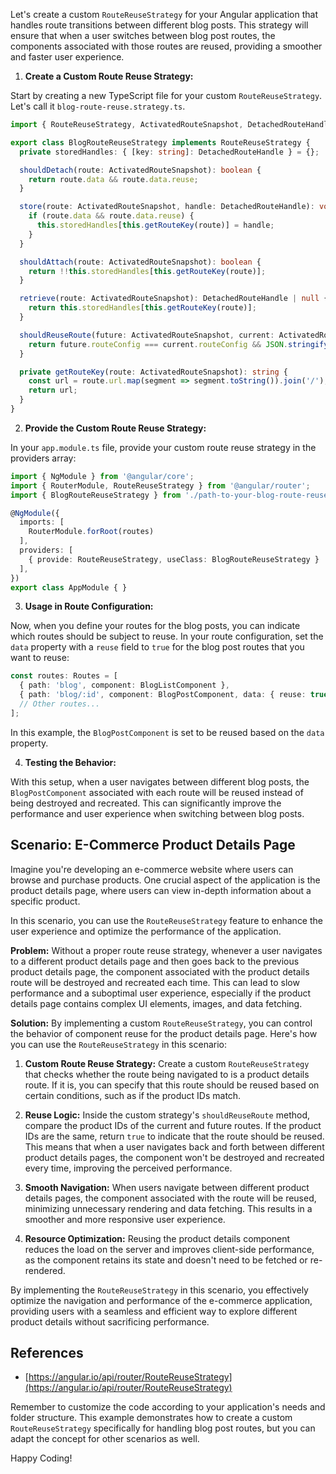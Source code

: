 
Let's create a custom `RouteReuseStrategy` for your Angular application that handles route transitions between different blog posts. This strategy will ensure that when a user switches between blog post routes, the components associated with those routes are reused, providing a smoother and faster user experience.

1. **Create a Custom Route Reuse Strategy:**

Start by creating a new TypeScript file for your custom `RouteReuseStrategy`. Let's call it `blog-route-reuse.strategy.ts`.

```typescript
import { RouteReuseStrategy, ActivatedRouteSnapshot, DetachedRouteHandle } from '@angular/router';

export class BlogRouteReuseStrategy implements RouteReuseStrategy {
  private storedHandles: { [key: string]: DetachedRouteHandle } = {};

  shouldDetach(route: ActivatedRouteSnapshot): boolean {
    return route.data && route.data.reuse;
  }

  store(route: ActivatedRouteSnapshot, handle: DetachedRouteHandle): void {
    if (route.data && route.data.reuse) {
      this.storedHandles[this.getRouteKey(route)] = handle;
    }
  }

  shouldAttach(route: ActivatedRouteSnapshot): boolean {
    return !!this.storedHandles[this.getRouteKey(route)];
  }

  retrieve(route: ActivatedRouteSnapshot): DetachedRouteHandle | null {
    return this.storedHandles[this.getRouteKey(route)];
  }

  shouldReuseRoute(future: ActivatedRouteSnapshot, current: ActivatedRouteSnapshot): boolean {
    return future.routeConfig === current.routeConfig && JSON.stringify(future.params) === JSON.stringify(current.params);
  }

  private getRouteKey(route: ActivatedRouteSnapshot): string {
    const url = route.url.map(segment => segment.toString()).join('/');
    return url;
  }
}
```

2. **Provide the Custom Route Reuse Strategy:**

In your `app.module.ts` file, provide your custom route reuse strategy in the providers array:

```typescript
import { NgModule } from '@angular/core';
import { RouterModule, RouteReuseStrategy } from '@angular/router';
import { BlogRouteReuseStrategy } from './path-to-your-blog-route-reuse-strategy';

@NgModule({
  imports: [
    RouterModule.forRoot(routes)
  ],
  providers: [
    { provide: RouteReuseStrategy, useClass: BlogRouteReuseStrategy }
  ],
})
export class AppModule { }
```

3. **Usage in Route Configuration:**

Now, when you define your routes for the blog posts, you can indicate which routes should be subject to reuse. In your route configuration, set the `data` property with a `reuse` field to `true` for the blog post routes that you want to reuse:

```typescript
const routes: Routes = [
  { path: 'blog', component: BlogListComponent },
  { path: 'blog/:id', component: BlogPostComponent, data: { reuse: true } },
  // Other routes...
];
```

In this example, the `BlogPostComponent` is set to be reused based on the `data` property.

4. **Testing the Behavior:**

With this setup, when a user navigates between different blog posts, the `BlogPostComponent` associated with each route will be reused instead of being destroyed and recreated. This can significantly improve the performance and user experience when switching between blog posts.

## **Scenario: E-Commerce Product Details Page**

Imagine you're developing an e-commerce website where users can browse and purchase products. One crucial aspect of the application is the product details page, where users can view in-depth information about a specific product.

In this scenario, you can use the `RouteReuseStrategy` feature to enhance the user experience and optimize the performance of the application.

**Problem:** Without a proper route reuse strategy, whenever a user navigates to a different product details page and then goes back to the previous product details page, the component associated with the product details route will be destroyed and recreated each time. This can lead to slow performance and a suboptimal user experience, especially if the product details page contains complex UI elements, images, and data fetching.

**Solution:** By implementing a custom `RouteReuseStrategy`, you can control the behavior of component reuse for the product details page. Here's how you can use the `RouteReuseStrategy` in this scenario:

1. **Custom Route Reuse Strategy:** Create a custom `RouteReuseStrategy` that checks whether the route being navigated to is a product details route. If it is, you can specify that this route should be reused based on certain conditions, such as if the product IDs match.

2. **Reuse Logic:** Inside the custom strategy's `shouldReuseRoute` method, compare the product IDs of the current and future routes. If the product IDs are the same, return `true` to indicate that the route should be reused. This means that when a user navigates back and forth between different product details pages, the component won't be destroyed and recreated every time, improving the perceived performance.

3. **Smooth Navigation:** When users navigate between different product details pages, the component associated with the route will be reused, minimizing unnecessary rendering and data fetching. This results in a smoother and more responsive user experience.

4. **Resource Optimization:** Reusing the product details component reduces the load on the server and improves client-side performance, as the component retains its state and doesn't need to be fetched or re-rendered.

By implementing the `RouteReuseStrategy` in this scenario, you effectively optimize the navigation and performance of the e-commerce application, providing users with a seamless and efficient way to explore different product details without sacrificing performance.

## References
- [https://angular.io/api/router/RouteReuseStrategy](https://angular.io/api/router/RouteReuseStrategy)

Remember to customize the code according to your application's needs and folder structure. This example demonstrates how to create a custom `RouteReuseStrategy` specifically for handling blog post routes, but you can adapt the concept for other scenarios as well.

Happy Coding!